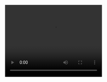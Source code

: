 <video width="320" height="240" controls>
  <source src="https://github.com/wjrauh1980/Advanced-Statistics-at-TC24/blob/4393e0397d9e065e654e165029f3eb968b1a3a7b/Problem2_Videos/1%20-%20Connect%20to%20data.mp4" type="video/mp4">
  Your browser does not support the video tag.
</video>
